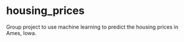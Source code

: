 # housing_prices
Group project to use machine learning to predict the housing prices in Ames, Iowa.
